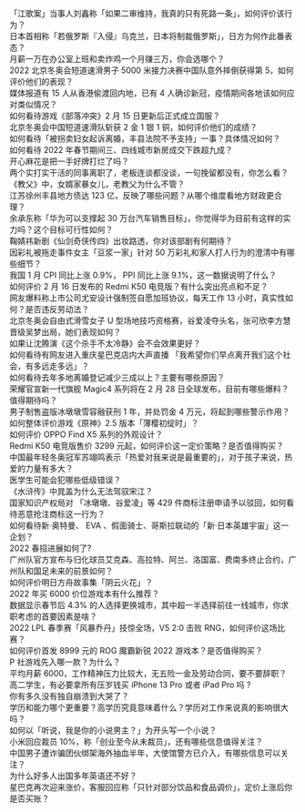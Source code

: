 「江歌案」当事人刘鑫称「如果二审维持，我真的只有死路一条」，如何评价该行为？  
日本首相称「若俄罗斯『入侵』乌克兰，日本将制裁俄罗斯」，日方为何作此番表态？  
月薪一万在办公室上班和卖炸鸡一个月赚三万，你会选哪个？  
2022 北京冬奥会短道速滑男子 5000 米接力决赛中国队意外摔倒获得第 5，如何评价他们的表现？  
媒体报道有 15 人从香港偷渡回内地，已有 4 人确诊新冠，疫情期间各地该如何应对类似情况？  
如何看待游戏《部落冲突》2 月 15 日更新后正式成立国服？  
北京冬奥会中国短道速滑队斩获 2 金 1 银 1 铜，如何评价他们的成绩？  
如何看待「被拐卖妇女起诉离婚，丰县法院不予支持」一事？具体情况如何？  
如何看待 2022 年春节期间三、四线城市新房成交下跌超九成？  
开心麻花是把一手好牌打烂了吗？  
两个实打实干活的同事离职了，老板连谈都没谈，一句挽留都没有，你怎么看？  
《教父》中，女婿家暴女儿，老教父为什么不管？  
江苏徐州丰县地方债达 123 亿，反映了哪些问题？从哪个维度看地方财政更合理？  
余承东称「华为可以支撑起 30 万台汽车销售目标」，你觉得华为目前有这样的实力吗？这个目标可行性如何？  
鞠婧祎新剧《仙剑奇侠传四》出妆路透，你对该部剧有何期待？  
因彩礼被拖走事件女主「豆浆一家」针对 50 万彩礼和家人打人行为的澄清中有哪些细节？  
我国 1 月 CPI 同比上涨 0.9%， PPI 同比上涨 9.1%，这一数据说明了什么？  
如何评价 2 月 16 日发布的 Redmi K50 电竞版？有什么突出亮点和不足？  
网友爆料称上市公司尤安设计强制签自愿加班协议，每天工作 13 小时，真实性如何？是否违反劳动法？  
北京冬奥会自由式滑雪女子 U 型场地技巧资格赛，谷爱凌夺头名，张可欣李方慧晋级吴梦出局，她们表现如何？  
如果让沈腾演《这个杀手不太冷静》会不会效果更好？  
如何看待有网友进入重庆星巴克店内大声直播 「我希望你们早点离开我们这个社会，有多远走多远」？  
如何看待去年多地离婚登记减少三成以上？主要有哪些原因？  
荣耀官宣新一代旗舰 Magic4 系列将在 2 月 28 日全球发布，目前有哪些爆料？值得期待吗？  
男子制售盗版冰墩墩雪容融获刑 1 年，并处罚金 4 万元，将起到哪些警示作用？  
如何整体评价游戏《原神》2.5 版本「薄樱初绽时」？  
如何评价 OPPO Find X5 系列的外观设计？  
Redmi K50 电竞版售价 3299 元起，如何评价这一定价策略？是否值得购买？  
中国最年轻冬奥冠军苏翊鸣表示「热爱对我来说是最重要的」，对于孩子来说，热爱的力量有多大？  
医学生可能会犯哪些低级错误？  
《水浒传》中晁盖为什么无法驾驭宋江？  
国家知识产权局对 「冰墩墩、谷爱凌」等 429 件商标注册申请予以驳回，如何看待恶意抢注商标这一行为？  
如何看待新·奥特曼、 EVA 、假面骑士、哥斯拉联动的「新·日本英雄宇宙」这一企划？  
2022 春招进展如何了?  
广州队官方宣布与归化球员艾克森、高拉特、阿兰、洛国富、费南多终止合约，广州队和国足未来的前景如何？  
如何评价明日方舟故事集「阴云火花」？  
2022 年买 6000 价位游戏本有什么推荐？  
数据显示春节后 4.3% 的人选择更换城市，其中超一半选择前往一线城市，你求职考虑的首要因素是啥？  
2022 LPL 春季赛「风暴乔丹」技惊全场，V5 2:0 击败 RNG，如何评价这场比赛？  
如何评价首发 8999 元的 ROG 魔霸新锐 2022 游戏本？是否值得购买？  
P 社游戏先入哪一款？为什么？  
平均月薪 6000，工作精神压力比较大，无五险一金及劳动合同，要不要辞职？  
高二学生，有必要拿所有压岁钱买 iPhone 13 Pro 或者 iPad Pro 吗 ?  
你有多久没有独自崩溃到大哭了？  
学历和能力哪个更重要？高学历究竟意味着什么？学历对工作来说真的影响很大吗？  
如何以「听说，我是你的小说男主？」为开头写一个小说？  
小米回应裁员 10%，称「创业至今从未裁员」，还有哪些信息值得关注？  
中国男子遭诈骗团伙绑架海外抽血半年，大使馆警方已介入，有哪些信息可以关注？  
为什么好多人出国多年英语还不好？  
星巴克再次迎来涨价，客服回应称「只针对部分饮品和食品调价」，定价上涨后你是否买账？  
